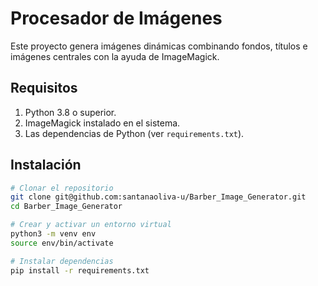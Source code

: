 # Procesador de Imágenes

Este proyecto genera imágenes dinámicas combinando fondos, títulos e imágenes centrales con la ayuda de ImageMagick.

## Requisitos

1. Python 3.8 o superior.
2. ImageMagick instalado en el sistema.
3. Las dependencias de Python (ver `requirements.txt`).

## Instalación

```bash
# Clonar el repositorio
git clone git@github.com:santanaoliva-u/Barber_Image_Generator.git
cd Barber_Image_Generator

# Crear y activar un entorno virtual
python3 -m venv env
source env/bin/activate

# Instalar dependencias
pip install -r requirements.txt

